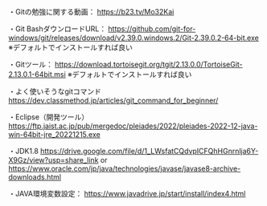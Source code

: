 ・Gitの勉強に関する動画：
https://b23.tv/Mo32Kai

・Git BashダウンロードURL：
https://github.com/git-for-windows/git/releases/download/v2.39.0.windows.2/Git-2.39.0.2-64-bit.exe
※デフォルトでインストールすれば良い

・Gitツール：
https://download.tortoisegit.org/tgit/2.13.0.0/TortoiseGit-2.13.0.1-64bit.msi
※デフォルトでインストールすれば良い

・よく使いそうなgitコマンド
https://dev.classmethod.jp/articles/git_command_for_beginner/

・Eclipse（開発ツール）
https://ftp.jaist.ac.jp/pub/mergedoc/pleiades/2022/pleiades-2022-12-java-win-64bit-jre_20221215.exe

・JDK1.8
https://drive.google.com/file/d/1_LWsfatCQdvpICFQhHGnrnlja6Y-X9Gz/view?usp=share_link
or
https://www.oracle.com/jp/java/technologies/javase/javase8-archive-downloads.html

・JAVA環境変数設定：
https://www.javadrive.jp/start/install/index4.html
